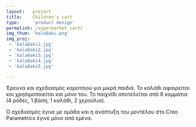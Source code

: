 ```yaml
---
layout:   project
title:    Children's cart
type:     'product design'
permalink: /supermarket_cart/
img_thum: 'kala8aki.png'
img_proj:
 - 'kala8aki1.jpg'
 - 'kala8aki2.jpg'
 - 'kala8aki3.jpg'
 - 'kala8aki4.jpg'
 - 'kala8aki5.jpg'

---
```



Έρευνα και σχεδιασμός καροτσιού για μικρά παιδιά. Το καλάθι αφαιρείται και χρησιμοποιείται και μόνο του. Το παιχνίδι αποτελείται από 8 κομμάτια (4 ρόδες, 1 βάση, 1 καλάθι, 2 χερούλια).

Ο σχεδιασμός έγινε με ομάδα και η ανάπτυξη του μοντέλου στο Creo Parametrics έγινε μόνο από εμένα.

